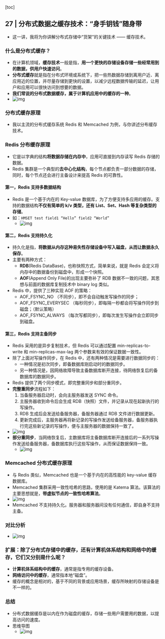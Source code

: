 [toc]

## 27 | 分布式数据之缓存技术：“身手钥钱”随身带

-   这一讲，我将为你讲解分布式存储中“货架”的关键技术 —— 缓存技术。

### 什么是分布式缓存？

-   在计算机领域，**缓存技术**一般是指，**用一个更快的存储设备存储一些经常用到的数据，供用户快速访问**。
-   **分布式缓存**就是指在分布式环境或系统下，把一些热数据存储到离用户近、离应用近的位置，并尽量存储到更快的设置，以减少远程数据传输的延迟，让用户和应用可以很快访问到想要的数据。
-   **我们常说的分布式数据缓存，属于计算机应用中的缓存的一种**。
-   ![img](imgs/67315610b5f0cb2b14588885a05335bf.png)

### 分布式缓存原理

-   我以主流的分布式缓存系统 Redis 和 Memcached 为例，与你讲述分布缓存技术。

### Redis 分布缓存原理

-   它是以字典的结构**将数据存储在内存中**，应用可直接到内存读写 Redis 存储的数据。
-   Redis 集群是一个典型的**去中心化结构**，每个节点都负责一部分数据的存储，同时，每个节点还会进行主备设计来提高 Redis 的可靠性。

#### 第一，Redis 支持多数据结构

-   Redis 是一个基于内在的 Key-value 数据库，为了方便支持多应用的缓存。支持的数据结构**不仅有简单的 k/v 类型，还有 List、Set、Hash 等复杂类型的存储**。
-   如：`HMSET test field1 “Hello” field2 “World”`
    -   ![img](imgs/9f025bfd4d3731d378d01c4c19ede21a.png)

#### 第二，Redis 支持持久化

-   持久化是指，**将数据从内存这种易失性存储设备中写入磁盘，从而让数据永久保存**。
-   主要有两种方式：
    -   **RDB**(Redis DataBase)，也称快照方式，简单来说，就是 Redis 会定义将内存中的数据备份到磁盘中，形成一个快照。
    -   **AOF**(Append Only File)的出现主要弥补了 RDB 数据不一致的问题，其思想与前面的数据库复制技术中 binary log 类似。
-   Redis 中，提供了三种实现 AOF 的策略：
    -   AOF_FSYNC_NO （不同步），即不会自动触发写操作的同步；
    -   AOF_FSYNC_EVERYSEC （每秒同步），即每隔一秒都会将写操作同步到磁盘；（默认策略）
    -   AOF_FSYNC_ALWAYS （每次写都同步），即每次发生写操作会立即同步到磁盘。

#### 第三，Redis 支持主备同步

-   Redis 采用的是异步复制技术，但 Redis 可以通过配置 min-replicas-to-write 和 min-replicas-max-lag 两个参数来有效的保证数据一致性。
-   除了上面对写操作同步，在 Redis 中，还有两种情况是需要进行数据同步的：
    -   一种情况是初次同步，即备数据库刚启动时的数据同步。
    -   另一种情况是，因网络故障导致主备数据库断开连接，待网络恢复后的备数据库的数据同步。
-   Redis 提供了两个同步模式，即完整重同步和部分重同步。
-   **完整重同步**流程如下：
    1.	当备服务器启动时，会向主服务器发送 SYNC 命令。
    2.	主服务器收到命令后会生成 RDB（快照）文件，并记录从现在起新执行的写操作。
    3.	RDB 生成后会发送给备服务器，备服务器通过 RDB 文件进行数据更新。
    4.	更新完成后，主服务器再将新记录的写操作发送给备服务器，备服务器执行完这些新记录的写操作，便与主服务器的数据保持一致了。 
-   ![img](imgs/4cc71fd16815139a2af93b9721a586fa.png)
-   **部分重同步**，当网络恢复后，主数据库将主备数据库断开连接后的一系列写操作发送给备服务器，备数据库执行这些写操作，从而保证数据保持一致。
    -   ![img](imgs/3da4db478862a8643d278333fdff5e93.png)

### Memcached 分布式缓存原理

-   与 Redis 类似，Memcached 也是一个基于内在的高性能的 key-value 缓存数据库。
-   Memcached 集群采用一致性哈希的思路，使用的是 Katema 算法。该算法的主要思想就是，**带虚拟节点的一致性哈希算法**。
-   ![img](imgs/af2a8805451df9b15d18a8672bd98c68.png)
-   Memcached 不支持持久化。服务器和服务器间没有任何通信，即自身不支持主备。

### 对比分析

-   ![img](imgs/4b3069a37873b26db686a439a1921691.jpg)

### 扩展：除了分布式存储中的缓存，还有计算机体系结构和网络中的缓存，它们又分别是什么呢？

-   **计算机体系结构中的缓存**，通常是指专用的缓存设备。
-   **网络访问中的缓存**，通常指本地“磁盘”。
-   缓存的概念是相对的，基于不同的背景或应用场景，缓存所映射的存储设备是不一样的。

### 总结

-   分布式数据缓存是以内在作为磁盘的缓存，存储一些用户需要用的数据，以提高访问的速度。
-   思维导图
    -   ![img](imgs/1e625c22f729a87ea551f6bbc343f045.png)

